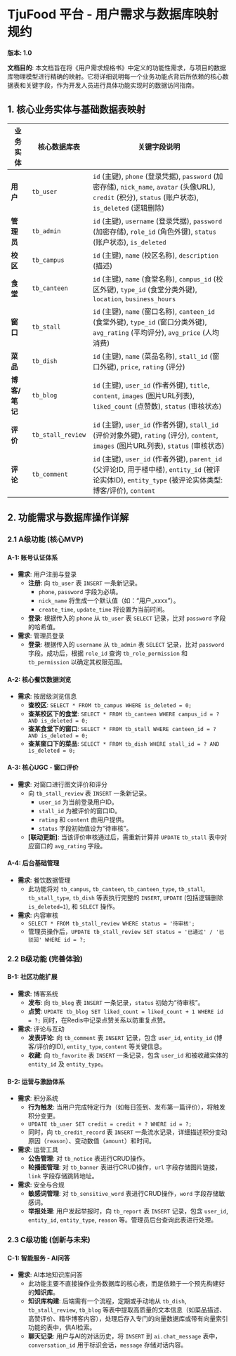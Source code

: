 # TjuFood 平台 - 用户需求与数据库映射规约

**版本: 1.0**

**文档目的**: 本文档旨在将《用户需求规格书》中定义的功能性需求，与项目的数据库物理模型进行精确的映射。它将详细说明每一个业务功能点背后所依赖的核心数据表和关键字段，作为开发人员进行具体功能实现时的数据访问指南。

## 1. 核心业务实体与基础数据表映射

| 业务实体      | 核心数据库表      | 关键字段说明                                                 |
| ------------- | ----------------- | ------------------------------------------------------------ |
| **用户**      | `tb_user`         | `id` (主键), `phone` (登录凭据), `password` (加密存储), `nick_name`, `avatar` (头像URL), `credit` (积分), `status` (账户状态), `is_deleted` (逻辑删除) |
| **管理员**    | `tb_admin`        | `id` (主键), `username` (登录凭据), `password` (加密存储), `role_id` (角色外键), `status` (账户状态), `is_deleted` |
| **校区**      | `tb_campus`       | `id` (主键), `name` (校区名称), `description` (描述)         |
| **食堂**      | `tb_canteen`      | `id` (主键), `name` (食堂名称), `campus_id` (校区外键), `type_id` (食堂分类外键), `location`, `business_hours` |
| **窗口**      | `tb_stall`        | `id` (主键), `name` (窗口名称), `canteen_id` (食堂外键), `type_id` (窗口分类外键), `avg_rating` (平均评分), `avg_price` (人均消费) |
| **菜品**      | `tb_dish`         | `id` (主键), `name` (菜品名称), `stall_id` (窗口外键), `price`, `rating` (评分) |
| **博客/笔记** | `tb_blog`         | `id` (主键), `user_id` (作者外键), `title`, `content`, `images` (图片URL列表), `liked_count` (点赞数), `status` (审核状态) |
| **评价**      | `tb_stall_review` | `id` (主键), `user_id` (作者外键), `stall_id` (评价对象外键), `rating` (评分), `content`, `images` (图片URL列表), `status` (审核状态) |
| **评论**      | `tb_comment`      | `id` (主键), `user_id` (作者外键), `parent_id` (父评论ID, 用于楼中楼), `entity_id` (被评论实体ID), `entity_type` (被评论实体类型: 博客/评价), `content` |

## 2. 功能需求与数据库操作详解

### 2.1 A级功能 (核心MVP)

#### **A-1: 账号认证体系**

- **需求**: 用户注册与登录
  - **注册**: 向 `tb_user` 表 `INSERT` 一条新记录。
    - `phone`, `password` 字段为必填。
    - `nick_name` 将生成一个默认值（如：“用户_xxxx”）。
    - `create_time`, `update_time` 将设置为当前时间。
  - **登录**: 根据传入的 `phone` 从 `tb_user` 表 `SELECT` 记录，比对 `password` 字段的哈希值。
- **需求**: 管理员登录
  - **登录**: 根据传入的 `username` 从 `tb_admin` 表 `SELECT` 记录，比对 `password` 字段。成功后，根据 `role_id` 查询 `tb_role_permission` 和 `tb_permission` 以确定其权限范围。

#### **A-2: 核心餐饮数据浏览**

- **需求**: 按层级浏览信息
  - **查校区**: `SELECT * FROM tb_campus WHERE is_deleted = 0;`
  - **查某校区下的食堂**: `SELECT * FROM tb_canteen WHERE campus_id = ? AND is_deleted = 0;`
  - **查某食堂下的窗口**: `SELECT * FROM tb_stall WHERE canteen_id = ? AND is_deleted = 0;`
  - **查某窗口下的菜品**: `SELECT * FROM tb_dish WHERE stall_id = ? AND is_deleted = 0;`

#### **A-3: 核心UGC - 窗口评价**

- **需求**: 对窗口进行图文评价和评分
  - 向 `tb_stall_review` 表 `INSERT` 一条新记录。
    - `user_id` 为当前登录用户ID。
    - `stall_id` 为被评价的窗口ID。
    - `rating` 和 `content` 由用户提供。
    - `status` 字段初始值设为“待审核”。
  - **[联动更新]**: 当该评价审核通过后，需重新计算并 `UPDATE` `tb_stall` 表中对应窗口的 `avg_rating` 字段。

#### **A-4: 后台基础管理**

- **需求**: 餐饮数据管理
  - 此功能将对 `tb_campus`, `tb_canteen`, `tb_canteen_type`, `tb_stall`, `tb_stall_type`, `tb_dish` 等表执行完整的 `INSERT`, `UPDATE` (包括逻辑删除 `is_deleted=1`), 和 `SELECT` 操作。
- **需求**: 内容审核
  - `SELECT * FROM tb_stall_review WHERE status = '待审核';`
  - 管理员操作后，`UPDATE tb_stall_review SET status = '已通过' / '已驳回' WHERE id = ?;`

### 2.2 B级功能 (完善体验)

#### **B-1: 社区功能扩展**

- **需求**: 博客系统
  - **发布**: 向 `tb_blog` 表 `INSERT` 一条记录，`status` 初始为“待审核”。
  - **点赞**: `UPDATE tb_blog SET liked_count = liked_count + 1 WHERE id = ?;` 同时，在Redis中记录点赞关系以防重复点赞。
- **需求**: 评论与互动
  - **发表评论**: 向 `tb_comment` 表 `INSERT` 记录，包含 `user_id`, `entity_id` (博客/评价的ID), `entity_type`, `content` 等关键信息。
  - **收藏**: 向 `tb_favorite` 表 `INSERT` 一条记录，包含 `user_id` 和被收藏实体的 `entity_id` 及 `entity_type`。

#### **B-2: 运营与激励体系**

- **需求**: 积分系统
  - **行为触发**: 当用户完成特定行为（如每日签到、发布第一篇评价），将触发积分变更。
  - `UPDATE tb_user SET credit = credit + ? WHERE id = ?;`
  - 同时，向 `tb_credit_record` 表 `INSERT` 一条流水记录，详细描述积分变动原因（`reason`）、变动数值（`amount`）和时间。
- **需求**: 运营工具
  - **公告管理**: 对 `tb_notice` 表进行CRUD操作。
  - **轮播图管理**: 对 `tb_banner` 表进行CRUD操作，`url` 字段存储图片链接，`link` 字段存储跳转地址。
- **需求**: 安全与合规
  - **敏感词管理**: 对 `tb_sensitive_word` 表进行CRUD操作，`word` 字段存储敏感词。
  - **举报处理**: 用户发起举报时，向 `tb_report` 表 `INSERT` 记录，包含 `user_id`, `entity_id`, `entity_type`, `reason` 等。管理员后台查询此表进行处理。

### 2.3 C级功能 (创新与未来)

#### **C-1: 智能服务 - AI问答**

- **需求**: AI本地知识库问答
  - 此功能主要不直接操作业务数据库的核心表，而是依赖于一个预先构建好的**知识库**。
  - **知识库构建**: 后端需有一个流程，定期或手动地从 `tb_dish`, `tb_stall_review`, `tb_blog` 等表中提取高质量的文本信息（如菜品描述、高赞评价、精华博客内容），处理后存入专门的向量数据库或带有向量索引功能的表中，供AI检索。
  - **聊天记录**: 用户与AI的对话历史，将 `INSERT` 到 `ai.chat_message` 表中，`conversation_id` 用于标识会话，`message` 存储对话内容。
